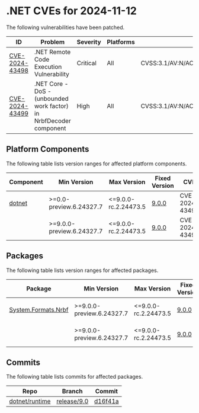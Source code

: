 # .NET CVEs for 2024-11-12

The following vulnerabilities have been patched.

| ID                               | Problem                                  | Severity | Platforms | CVSS                                                       |
| -------------------------------- | ---------------------------------------- | -------- | --------- | ---------------------------------------------------------- |
| [CVE-2024-43498][CVE-2024-43498] | .NET Remote Code Execution Vulnerability | Critical | All       | CVSS:3.1/AV:N/AC:L/PR:N/UI:R/S:U/C:H/I:H/A:H/E:U/RL:O/RC:C |
| [CVE-2024-43499][CVE-2024-43499] | .NET Core - DoS - (unbounded work factor) in NrbfDecoder component | High | All | CVSS:3.1/AV:N/AC:L/PR:N/UI:N/S:U/C:N/I:N/A:H/E:U/RL:O/RC:C |


## Platform Components

The following table lists version ranges for affected platform components.

| Component | Min Version               | Max Version          | Fixed Version                                        | CVE            | Source fix          |
| --------- | ------------------------- | -------------------- | ---------------------------------------------------- | -------------- | ------------------- |
| [dotnet][dotnet] | >=0.0-preview.6.24327.7 | <=9.0.0-rc.2.24473.5 | [9.0.0](https://www.nuget.org/packages/dotnet/9.0.0) | CVE-2024-43498 | [d16f41a][d16f41a]  |
|           | >=9.0.0-preview.6.24327.7 | <=9.0.0-rc.2.24473.5 | [9.0.0](https://www.nuget.org/packages/dotnet/9.0.0) | CVE-2024-43499 | [d16f41a][d16f41a]  |


## Packages

The following table lists version ranges for affected packages.

| Package | Min Version               | Max Version          | Fixed Version                                                     | CVE            | Source fix          |
| ------- | ------------------------- | -------------------- | ----------------------------------------------------------------- | -------------- | ------------------- |
| [System.Formats.Nrbf][System.Formats.Nrbf] | >=9.0.0-preview.6.24327.7 | <=9.0.0-rc.2.24473.5 | [9.0.0](https://www.nuget.org/packages/System.Formats.Nrbf/9.0.0) | CVE-2024-43498 | [d16f41a][d16f41a]  |
|         | >=9.0.0-preview.6.24327.7 | <=9.0.0-rc.2.24473.5 | [9.0.0](https://www.nuget.org/packages/System.Formats.Nrbf/9.0.0) | CVE-2024-43499 | [d16f41a][d16f41a]  |



## Commits

The following table lists commits for affected packages.

| Repo                             | Branch                     | Commit             |
| -------------------------------- | -------------------------- | ------------------ |
| [dotnet/runtime][dotnet/runtime] | [release/9.0][release/9.0] | [d16f41a][d16f41a] |



[CVE-2024-43498]: https://github.com/dotnet/announcements/issues/334
[CVE-2024-43499]: https://github.com/dotnet/announcements/issues/333
[dotnet]: https://www.nuget.org/packages/dotnet
[System.Formats.Nrbf]: https://www.nuget.org/packages/System.Formats.Nrbf
[dotnet/runtime]: https://github.com/dotnet/runtime
[release/9.0]: https://github.com/dotnet/runtime/tree/release/9.0
[d16f41a]: https://github.com/dotnet/runtime/commit/d16f41ad8fded18bf82bca88df27967cc3365eb0
